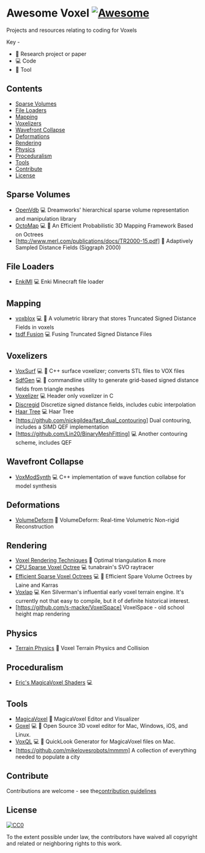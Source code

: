 # Awesome Voxel [![Awesome](https://awesome.re/badge.svg)](https://awesome.re)

Projects and resources relating to coding for Voxels

Key -

- :page_facing_up: Research project or paper
- :computer: Code
- :art: Tool

## Contents

- [Sparse Volumes](#sparse-volumes)
- [File Loaders](#file-loaders)
- [Mapping](#mapping)
- [Voxelizers](#voxelizers)
- [Wavefront Collapse](#wavefront-collapse)
- [Deformations](#deformations)
- [Rendering](#rendering)
- [Physics](#physics)
- [Proceduralism](#proceduralism)
- [Tools](#tools)
- [Contribute](#contribute)
- [License](#license)

## Sparse Volumes

- [OpenVdb](http://www.openvdb.org/) :computer: Dreamworks' hierarchical sparse volume representation and manipulation library
- [OctoMap](http://octomap.github.io/) :computer: :art: An Efficient Probabilistic 3D Mapping Framework Based on Octrees
- [http://www.merl.com/publications/docs/TR2000-15.pdf] :page_facing_up: Adaptively Sampled Distance Fields (Siggraph 2000)

## File Loaders

- [EnkiMI](https://github.com/dougbinks/enkiMI) :computer: Enki Minecraft file loader

## Mapping

- [voxblox](https://github.com/ethz-asl/voxblox) :computer: :art:  A volumetric library that stores Truncated Signed Distance Fields in voxels
- [tsdf Fusion](https://github.com/andyzeng/tsdf-fusion) :computer: Fusing Truncated Signed Distance Files

## Voxelizers

- [VoxSurf](https://github.com/sylefeb/VoxSurf) :computer: :art: C++ surface voxelizer; converts STL files to VOX files
- [SdfGen](https://github.com/christopherbatty/SDFGen) :computer: :art: commandline utility to generate grid-based signed distance fields from triangle meshes
- [Voxelizer](https://github.com/karimnaaji/voxelizer) :computer: Header only voxelizer in C
- [Discregid](https://github.com/InteractiveComputerGraphics/Discregrid) Discretize signed distance fields, includes cubic interpolation
- [Haar Tree](https://github.com/mikolalysenko/haar-tree-3d) :computer: Haar Tree
- [https://github.com/nickgildea/fast_dual_contouring] Dual contouring, includes a SIMD QEF implementation
- [https://github.com/Lin20/BinaryMeshFitting] :computer: Another contouring scheme, includes QEF 

## Wavefront Collapse

- [VoxModSynth](https://github.com/sylefeb/VoxModSynth) :computer:  C++ implementation of wave function collabse for model synthesis

## Deformations

- [VolumeDeform](https://graphics.stanford.edu/~niessner/papers/2016/5volumeDeform/innmannn2016deform.pdf) :page_facing_up: VolumeDeform: Real-time Volumetric Non-rigid Reconstruction

## Rendering

- [Voxel Rendering Techniques](https://medium.com/@fogleman/voxel-rendering-techniques-fa8d869457ca) :page_facing_up: Optimal triangulation & more
- [CPU Sparse Voxel Octree](https://github.com/tunabrain/sparse-voxel-octrees) :computer: tunabrain's SVO raytracer
- [Efficient Sparse Voxel Octrees](http://research.nvidia.com/publication/efficient-sparse-voxel-octrees) :computer: :page_facing_up: Efficient Spare Volume Octrees by Laine and Karras
- [Voxlap](http://advsys.net/ken/voxlap.htm) :computer: Ken Silverman's influential early voxel terrain engine. It's currently not that easy to compile, but it of definite historical interest.
- [https://github.com/s-macke/VoxelSpace] VoxelSpace - old school height map rendering

## Physics

- [Terrain Physics](https://zeuxcg.org/2017/12/30/voxel-terrain-physics/) :page_facing_up: Voxel Terrain Physics and Collision

## Proceduralism

- [Eric's MagicaVoxel Shaders](https://github.com/CodingEric/Erics-MagicaVoxel-Shaders-Collection) :computer:

## Tools

- [MagicaVoxel](https://ephtracy.github.io) :art: MagicaVoxel Editor and Visualizer
- [Goxel](http://guillaumechereau.github.io/goxel/) :computer: :art: Open Source 3D voxel editor for Mac, Windows, iOS, and Linux.
- [VoxQL](https://github.com/heptal/VoxQL) :computer: :art: QuickLook Generator for MagicaVoxel files on Mac.
- [https://github.com/mikelovesrobots/mmmm] A collection of everything needed to populate a city

## Contribute

Contributions are welcome - see the[contribution guidelines](contributing.md)

## License

[![CC0](http://mirrors.creativecommons.org/presskit/buttons/88x31/svg/cc-zero.svg)](http://creativecommons.org/publicdomain/zero/1.0)

To the extent possible under law, the contributors have waived all copyright and
related or neighboring rights to this work.
